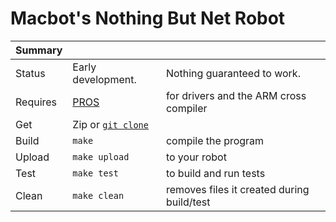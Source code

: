 Macbot's Nothing But Net Robot
==============================

| Summary  |                                                                              |                                            |
|----------|------------------------------------------------------------------------------|--------------------------------------------|
| Status   | Early development.                                                           | Nothing guaranteed to work.                |
| Requires | [PROS](http://purdueros.sourceforge.net/)                                    | for drivers and the ARM cross compiler     |
| Get      | Zip or [`git clone`](https://github.com/ErnWong/NothingButNet-Mark-III.git`) |                                            |
| Build    | `make`                                                                       | compile the program                        |
| Upload   | `make upload`                                                                | to your robot                              |
| Test     | `make test`                                                                  | to build and run tests                     |
| Clean    | `make clean`                                                                 | removes files it created during build/test |
